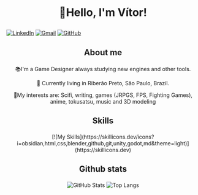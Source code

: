 # <p align=center>🤖**Hello, I'm Vítor!**</p>
[![LinkedIn](https://img.shields.io/badge/LinkedIn-0077B5?style=for-the-badge&logo=linkedin&logoColor=purple)](https://www.linkedin.com/in/vitor-gonela-brunello/)
[![Gmail](https://img.shields.io/badge/Gmail-333333?style=for-the-badge&logo=gmail&logoColor=purple)](mailto:vitorg.brunello@gmail.com)
[![GitHub](https://img.shields.io/badge/GitHub-100000?style=for-the-badge&logo=github&logoColor=purple)](https://github.com/VBrunello)

## <p align=center>**About me**</p>
<p align=center>📚I'm a Game Designer always studying new engines and other tools.

<p align=center>📍 Currently living in Riberão Preto, São Paulo, Brazil.

<p align=center>🌟My interests are: Scifi, writing, games (JRPGS, FPS, Fighting Games), anime, tokusatsu, music and 3D modeling

## <p align=center>**Skills**</p>
<div align=center>[![My Skills](https://skillicons.dev/icons?i=obsidian,html,css,blender,github,git,unity,godot,md&theme=light)](https://skillicons.dev)

## <p align=center>**Github stats**</p>
![GitHub Stats](https://github-readme-stats.vercel.app/api?username=VBrunello&theme=transparent&bg_color=000&border_color=640864&show_icons=true&icon_color=640864&title_color=640864&text_color=FFF) 
![Top Langs](https://github-readme-stats-git-masterrstaa-rickstaa.vercel.app/api/top-langs/?username=VBrunello&bg_color=000&border_color=640864&title_color=640864&text_color=FFF)

 
